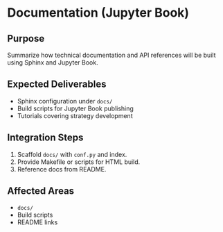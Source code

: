 # Documentation (Jupyter Book)

## Purpose
Summarize how technical documentation and API references will be built using Sphinx and Jupyter Book.

## Expected Deliverables
- Sphinx configuration under `docs/`
- Build scripts for Jupyter Book publishing
- Tutorials covering strategy development

## Integration Steps
1. Scaffold `docs/` with `conf.py` and index.
2. Provide Makefile or scripts for HTML build.
3. Reference docs from README.

## Affected Areas
- `docs/`
- Build scripts
- README links
